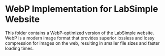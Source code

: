 # WebP Implementation for LabSimple Website

This folder contains a WebP-optimized version of the LabSimple website. WebP is a modern image format that provides superior lossless and lossy compression for images on the web, resulting in smaller file sizes and faster loading times.
